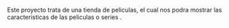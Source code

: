 Este proyecto trata de una tienda de peliculas, el cual nos podra mostrar las caracteristicas de las peliculas o series .
